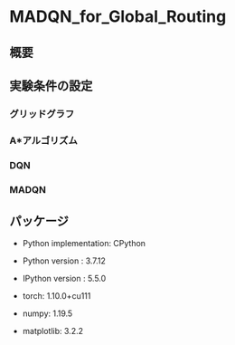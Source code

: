 # MADQN_for_Global_Routing
## 概要
## 実験条件の設定
### グリッドグラフ
### A*アルゴリズム
### DQN
### MADQN
## パッケージ
- Python implementation: CPython
- Python version       : 3.7.12
- IPython version      : 5.5.0

- torch: 1.10.0+cu111
- numpy: 1.19.5
- matplotlib: 3.2.2
